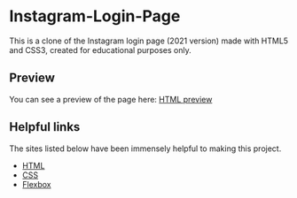 # Instagram-Login-Page
This is a clone of the Instagram login page (2021 version) made with HTML5 and CSS3, created for educational purposes only.

## Preview
You can see a preview of the page here: [HTML preview](https://htmlpreview.github.io/?https://github.com/beatrizmakowski/Instagram-Login-Page/blob/main/index.html)

## Helpful links
The sites listed below have been immensely helpful to making this project.
* [HTML](https://www.w3schools.com/html/)
* [CSS](https://developer.mozilla.org/pt-BR/docs/Web/CSS)
* [Flexbox](https://css-tricks.com/snippets/css/a-guide-to-flexbox/)
